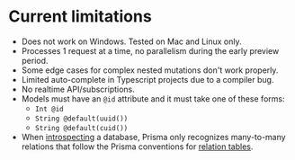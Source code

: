 # Current limitations

- Does not work on Windows. Tested on Mac and Linux only.
- Processes 1 request at a time, no parallelism during the early preview period.
- Some edge cases for complex nested mutations don't work properly.
- Limited auto-complete in Typescript projects due to a compiler bug.
- No realtime API/subscriptions.
- Models must have an `@id` attribute and it must take one of these forms:
    - `Int @id`
    - `String @default(uuid())`
    - `String @default(cuid())`
- When [introspecting](./introspection.md) a database, Prisma only recognizes many-to-many relations that follow the Prisma conventions for [relation tables](https://github.com/prisma/prisma2/blob/master/docs/relations.md#mn).
